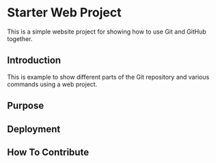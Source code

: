 # Starter Web Project

This is a simple website project for showing
how to use Git and GitHub together.

## Introduction

This is example to show different parts of the Git repository
and various commands using a web project.

## Purpose

## Deployment

## How To Contribute